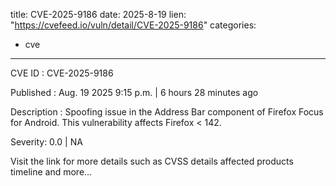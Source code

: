  
title: CVE-2025-9186
date: 2025-8-19
lien: "https://cvefeed.io/vuln/detail/CVE-2025-9186"
categories:
  - cve
---

CVE ID : CVE-2025-9186

Published :  Aug. 19
2025
9:15 p.m. | 6 hours
28 minutes ago

Description : Spoofing issue in the Address Bar component of Firefox Focus for Android. This vulnerability affects Firefox < 142.

Severity: 0.0 | NA

Visit the link for more details
such as CVSS details
affected products
timeline
and more...
